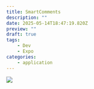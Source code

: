 ```yaml
---
title: SmartComments
description: ""
date: 2025-05-14T18:47:19.820Z
preview: ""
draft: true
tags:
    - Dev
    - Expo
categories:
    - application
---
```


![](/SmatComments/titre.png)

